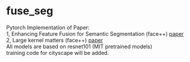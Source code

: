 # fuse_seg
Pytorch Implementation of Paper: <br>
1, Enhancing Feature Fusion for Semantic Segmentation (face++) [paper](https://arxiv.org/abs/1804.03821) <br>
2, Large kernel matters (face++) [paper](https://arxiv.org/abs/1703.02719) <br>
All models are based on resnet101 (MIT pretrained models) <br>
training code for cityscape will be added.
